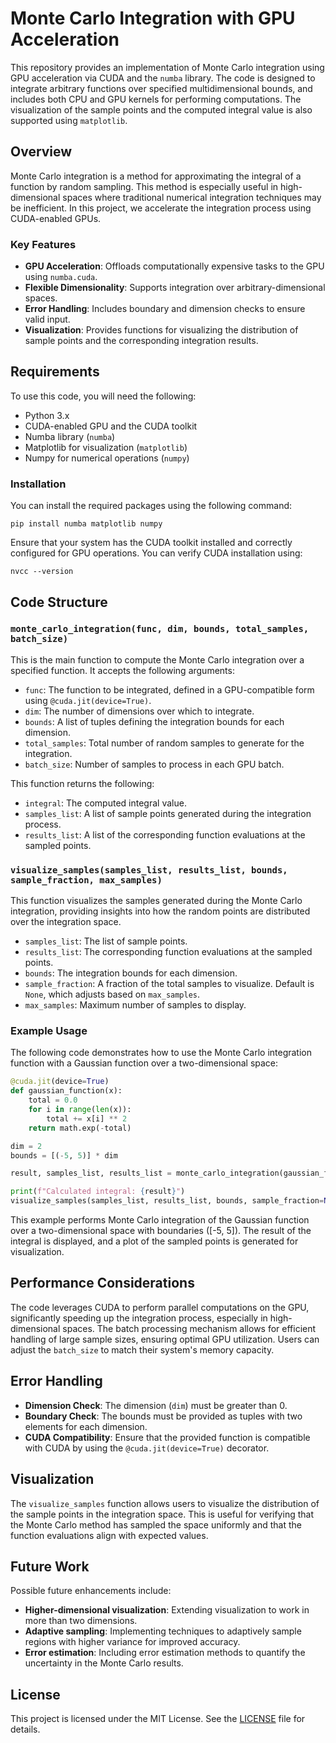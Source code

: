 # Monte Carlo Integration with GPU Acceleration

This repository provides an implementation of Monte Carlo integration using GPU acceleration via CUDA and the `numba` library. The code is designed to integrate arbitrary functions over specified multidimensional bounds, and includes both CPU and GPU kernels for performing computations. The visualization of the sample points and the computed integral value is also supported using `matplotlib`.

## Overview

Monte Carlo integration is a method for approximating the integral of a function by random sampling. This method is especially useful in high-dimensional spaces where traditional numerical integration techniques may be inefficient. In this project, we accelerate the integration process using CUDA-enabled GPUs.

### Key Features
- **GPU Acceleration**: Offloads computationally expensive tasks to the GPU using `numba.cuda`.
- **Flexible Dimensionality**: Supports integration over arbitrary-dimensional spaces.
- **Error Handling**: Includes boundary and dimension checks to ensure valid input.
- **Visualization**: Provides functions for visualizing the distribution of sample points and the corresponding integration results.

## Requirements

To use this code, you will need the following:
- Python 3.x
- CUDA-enabled GPU and the CUDA toolkit
- Numba library (`numba`)
- Matplotlib for visualization (`matplotlib`)
- Numpy for numerical operations (`numpy`)

### Installation
You can install the required packages using the following command:

```
pip install numba matplotlib numpy
```

Ensure that your system has the CUDA toolkit installed and correctly configured for GPU operations. You can verify CUDA installation using:

```
nvcc --version
```

## Code Structure

### `monte_carlo_integration(func, dim, bounds, total_samples, batch_size)`

This is the main function to compute the Monte Carlo integration over a specified function. It accepts the following arguments:

- `func`: The function to be integrated, defined in a GPU-compatible form using `@cuda.jit(device=True)`.
- `dim`: The number of dimensions over which to integrate.
- `bounds`: A list of tuples defining the integration bounds for each dimension.
- `total_samples`: Total number of random samples to generate for the integration.
- `batch_size`: Number of samples to process in each GPU batch.

This function returns the following:

- `integral`: The computed integral value.
- `samples_list`: A list of sample points generated during the integration process.
- `results_list`: A list of the corresponding function evaluations at the sampled points.

### `visualize_samples(samples_list, results_list, bounds, sample_fraction, max_samples)`

This function visualizes the samples generated during the Monte Carlo integration, providing insights into how the random points are distributed over the integration space.

- `samples_list`: The list of sample points.
- `results_list`: The corresponding function evaluations at the sampled points.
- `bounds`: The integration bounds for each dimension.
- `sample_fraction`: A fraction of the total samples to visualize. Default is `None`, which adjusts based on `max_samples`.
- `max_samples`: Maximum number of samples to display.

### Example Usage

The following code demonstrates how to use the Monte Carlo integration function with a Gaussian function over a two-dimensional space:

```python
@cuda.jit(device=True)
def gaussian_function(x):
    total = 0.0
    for i in range(len(x)):
        total += x[i] ** 2
    return math.exp(-total)

dim = 2
bounds = [(-5, 5)] * dim

result, samples_list, results_list = monte_carlo_integration(gaussian_function, dim, bounds, total_samples=10**6, batch_size=10**5)

print(f"Calculated integral: {result}")
visualize_samples(samples_list, results_list, bounds, sample_fraction=None, max_samples=100000)
```

This example performs Monte Carlo integration of the Gaussian function over a two-dimensional space with boundaries \([-5, 5]\). The result of the integral is displayed, and a plot of the sampled points is generated for visualization.

## Performance Considerations

The code leverages CUDA to perform parallel computations on the GPU, significantly speeding up the integration process, especially in high-dimensional spaces. The batch processing mechanism allows for efficient handling of large sample sizes, ensuring optimal GPU utilization. Users can adjust the `batch_size` to match their system's memory capacity.

## Error Handling

- **Dimension Check**: The dimension (`dim`) must be greater than 0.
- **Boundary Check**: The bounds must be provided as tuples with two elements for each dimension.
- **CUDA Compatibility**: Ensure that the provided function is compatible with CUDA by using the `@cuda.jit(device=True)` decorator.

## Visualization

The `visualize_samples` function allows users to visualize the distribution of the sample points in the integration space. This is useful for verifying that the Monte Carlo method has sampled the space uniformly and that the function evaluations align with expected values.

## Future Work

Possible future enhancements include:
- **Higher-dimensional visualization**: Extending visualization to work in more than two dimensions.
- **Adaptive sampling**: Implementing techniques to adaptively sample regions with higher variance for improved accuracy.
- **Error estimation**: Including error estimation methods to quantify the uncertainty in the Monte Carlo results.

## License

This project is licensed under the MIT License. See the [LICENSE](LICENSE) file for details.
